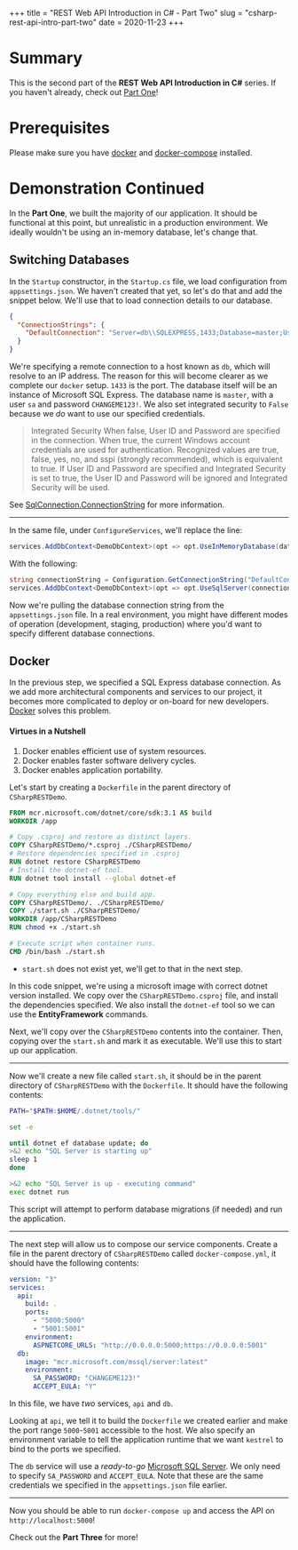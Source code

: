 +++
title = "REST Web API Introduction in C# - Part Two"
slug = "csharp-rest-api-intro-part-two"
date = 2020-11-23
+++

# Summary

This is the second part of the **REST Web API Introduction in C#** series. If you haven't already,
check out [Part One](@/notes/csharprestapi-1.md)!

# Prerequisites

Please make sure you have [docker](https://docs.docker.com/get-docker/) and [docker-compose](https://docs.docker.com/compose/install/) installed.

# Demonstration Continued

In the **Part One**, we built the majority of our application. It should be functional at this point,
but unrealistic in a production environment. We ideally wouldn't be using an in-memory database, let's change that.

## Switching Databases

In the `Startup` constructor, in the `Startup.cs` file, we load configuration from `appsettings.json`.
We haven't created that yet, so let's do that and add the snippet below. We'll use that to load connection
details to our database.

```json
{
  "ConnectionStrings": {
    "DefaultConnection": "Server=db\\SQLEXPRESS,1433;Database=master;User ID=sa;Password=CHANGEME123!;Integrated Security=False;"
  }
}
```

We're specifying a remote connection to a host known as `db`, which will resolve to an IP address. The reason
for this will become clearer as we complete our `docker` setup. `1433` is the port. The database itself will be an instance of Microsoft SQL Express.
The database name is `master`, with a user `sa` and password `CHANGEME123!`. We also set integrated security to `False` because
we _do_ want to use our specified credentials.

> Integrated Security When false, User ID and Password are specified in the connection. When true, the current Windows account credentials are used for authentication. Recognized values are true, false, yes, no, and sspi (strongly recommended), which is equivalent to true. If User ID and Password are specified and Integrated Security is set to true, the User ID and Password will be ignored and Integrated Security will be used.

See [SqlConnection.ConnectionString](https://docs.microsoft.com/en-us/dotnet/api/system.data.sqlclient.sqlconnection.connectionstring?redirectedfrom=MSDN&view=dotnet-plat-ext-5.0#System_Data_SqlClient_SqlConnection_ConnectionString) for more information.

---

In the same file, under `ConfigureServices`, we'll replace the line:

```cs
services.AddDbContext<DemoDbContext>(opt => opt.UseInMemoryDatabase(databaseName: "InMemoryDb"));
```

With the following:

```cs
string connectionString = Configuration.GetConnectionString("DefaultConnection");
services.AddDbContext<DemoDbContext>(opt => opt.UseSqlServer(connectionString));
```

Now we're pulling the database connection string from the `appsettings.json` file.
In a real environment, you might have different modes of operation (development, staging, production) where you'd want to specify different database connections.

## Docker

In the previous step, we specified a SQL Express database connection. As we add more architectural components and services to our project, it becomes more complicated to deploy or on-board for new developers. [Docker](https://docs.docker.com/) solves this problem.

#### Virtues in a Nutshell

1. Docker enables efficient use of system resources.
2. Docker enables faster software delivery cycles.
3. Docker enables application portability.

Let's start by creating a `Dockerfile` in the parent directory of `CSharpRESTDemo`.

```dockerfile
FROM mcr.microsoft.com/dotnet/core/sdk:3.1 AS build
WORKDIR /app

# Copy .csproj and restore as distinct layers.
COPY CSharpRESTDemo/*.csproj ./CSharpRESTDemo/
# Restore dependencies specified in .csproj
RUN dotnet restore CSharpRESTDemo
# Install the dotnet-ef tool.
RUN dotnet tool install --global dotnet-ef

# Copy everything else and build app.
COPY CSharpRESTDemo/. ./CSharpRESTDemo/
COPY ./start.sh ./CSharpRESTDemo/
WORKDIR /app/CSharpRESTDemo
RUN chmod +x ./start.sh

# Execute script when container runs.
CMD /bin/bash ./start.sh
```

- `start.sh` does not exist yet, we'll get to that in the next step.

In this code snippet, we're using a microsoft image with correct dotnet version installed.
We copy over the `CSharpRESTDemo.csproj` file, and install the dependencies specified. We also install the
`dotnet-ef` tool so we can use the **EntityFramework** commands.

Next, we'll copy over the `CSharpRESTDemo` contents into the container.
Then, copying over the `start.sh` and mark it as executable. We'll use this to start up our application.

---

Now we'll create a new file called `start.sh`, it should be in the parent directory of `CSharpRESTDemo` with the `Dockerfile`.
It should have the following contents:

```sh
PATH="$PATH:$HOME/.dotnet/tools/"

set -e

until dotnet ef database update; do
>&2 echo "SQL Server is starting up"
sleep 1
done

>&2 echo "SQL Server is up - executing command"
exec dotnet run
```

This script will attempt to perform database migrations (if needed) and run the application.

---

The next step will allow us to compose our service components. Create a file in the parent drectory of `CSharpRESTDemo` called `docker-compose.yml`, it should have the following contents:

```yaml
version: "3"
services:
  api:
    build: .
    ports:
      - "5000:5000"
      - "5001:5001"
    environment:
      ASPNETCORE_URLS: "http://0.0.0.0:5000;https://0.0.0.0:5001"
  db:
    image: "mcr.microsoft.com/mssql/server:latest"
    environment:
      SA_PASSWORD: "CHANGEME123!"
      ACCEPT_EULA: "Y"
```

In this file, we have _two_ services, `api` and `db`.

Looking at `api`, we tell it to build the `Dockerfile` we created earlier and
make the port range `5000`-`5001` accessible to the host. We also specify an environment variable to tell the application runtime
that we want `kestrel` to bind to the ports we specified.

The `db` service will use a _ready-to-go_ [Microsoft SQL Server](https://hub.docker.com/_/microsoft-mssql-server). We only need to specify `SA_PASSWORD` and `ACCEPT_EULA`. Note that
these are the same credentials we specified in the `appsettings.json` file earlier.

---

Now you should be able to run `docker-compose up` and access the API on `http://localhost:5000`!

Check out the **Part Three** for more!

